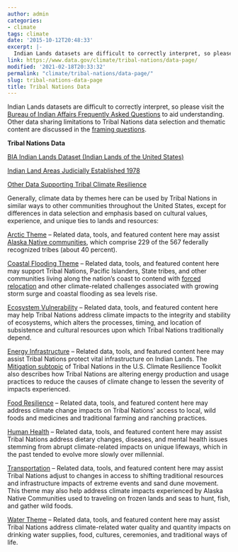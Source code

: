 ```yaml
---
author: admin
categories:
- climate
tags: climate
date: '2015-10-12T20:48:33'
excerpt: |-
  Indian Lands datasets are difficult to correctly interpret, so please visit the [Bureau of Indian Affairs Frequently Asked Questions](https://www.bia.gov/FAQs/) to aid understanding. Other data sharing limitations to Tribal Nations data selection and thematic content are discussed in the…
link: https://www.data.gov/climate/tribal-nations/data-page/
modified: '2021-02-18T20:33:32'
permalink: "climate/tribal-nations/data-page/"
slug: tribal-nations-data-page
title: Tribal Nations Data
---
```


Indian Lands datasets are difficult to correctly interpret, so please visit the [Bureau of Indian Affairs Frequently Asked Questions](https://www.bia.gov/FAQs/) to aid understanding. Other data sharing limitations to Tribal Nations data selection and thematic content are discussed in the [framing questions](../framing-questions/).

**Tribal Nations Data**

[BIA Indian Lands Dataset (Indian Lands of the United States)](https://catalog.data.gov/dataset/native-american-lands-from-bia)

[Indian Land Areas Judicially Established 1978](https://www.loc.gov/item/80695449/)

[Other Data Supporting Tribal Climate Resilience](https://catalog.data.gov/dataset?q=&sort=score+desc%2C+name+asc&vocab_category_all=Tribal+Nations&groups=climate5434)

Generally, climate data by themes here can be used by Tribal Nations in similar ways to other communities throughout the United States, except for differences in data selection and emphasis based on cultural values, experience, and unique ties to lands and resources:

[Arctic Theme](../../../climate/arctic-data/) – Related data, tools, and featured content here may assist [Alaska Native communities](https://toolkit.climate.gov/regions/alaska-and-arctic/arctic-peoples-and-ecosystems), which comprise 229 of the 567 federally recognized tribes (about 40 percent).

[Coastal Flooding Theme](https://catalog.data.gov/dataset?vocab_category_all=Coastal+Flooding&groups=climate5434&#topic=coastalflooding_navigation) – Related data, tools, and featured content here may support Tribal Nations, Pacific Islanders, State tribes, and other communities living along the nation’s coast to contend with [forced relocation](https://toolkit.climate.gov/topics/tribal-nations/relocation) and other climate-related challenges associated with growing storm surge and coastal flooding as sea levels rise.

[Ecosystem Vulnerability](https://catalog.data.gov/dataset?vocab_category_all=Ecosystem+Vulnerability&_vocab_category_all_limit=0&groups=climate5434#topic=ecosystem-vulnerability_navigation) – Related data, tools, and featured content here may help Tribal Nations address climate impacts to the integrity and stability of ecosystems, which alters the processes, timing, and location of subsistence and cultural resources upon which Tribal Nations traditionally depend.

[Energy Infrastructure](https://catalog.data.gov/dataset?vocab_category_all=Energy+Infrastructure&groups=climate5434#topic=energy-infrastructure_navigation) – Related data, tools, and featured content here may assist Tribal Nations protect vital infrastructure on Indian Lands. The [Mitigation subtopic](https://toolkit.climate.gov/topics/tribal-nations/mitigation) of Tribal Nations in the U.S. Climate Resilience Toolkit also describes how Tribal Nations are altering energy production and usage practices to reduce the causes of climate change to lessen the severity of impacts experienced.

[Food Resilience](../../foodresilience/food-resilience-data-sets/) – Related data, tools, and featured content here may address climate change impacts on Tribal Nations’ access to local, wild foods and medicines and traditional farming and ranching practices.

[Human Health](https://catalog.data.gov/dataset?vocab_category_all=Human+Health&groups=climate5434#topic=humanhealth_navigation) – Related data, tools, and featured content here may assist Tribal Nations address dietary changes, diseases, and mental health issues stemming from abrupt climate-related impacts on unique lifeways, which in the past tended to evolve more slowly over millennial.

[Transportation](https://catalog.data.gov/dataset?vocab_category_all=Transportation&groups=climate5434#topic=transportation_navigation) – Related data, tools, and featured content here may assist Tribal Nations adjust to changes in access to shifting traditional resources and infrastructure impacts of extreme events and sand dune movement. This theme may also help address climate impacts experienced by Alaska Native Communities used to traveling on frozen lands and seas to hunt, fish, and gather wild foods.

[Water Theme](https://catalog.data.gov/dataset?groups=climate5434&vocab_category_all=Water#topic=water_navigation) – Related data, tools, and featured content here may assist Tribal Nations address climate-related water quality and quantity impacts on drinking water supplies, food, cultures, ceremonies, and traditional ways of life.

